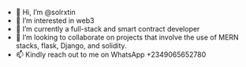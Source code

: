 - 👋 Hi, I’m @solrxtin
- 👀 I’m interested in web3 
- 🌱 I’m currently a full-stack and smart contract developer
- 💞️ I’m looking to collaborate on projects that involve the use of MERN stacks, flask, Django, and solidity.
- 📫 Kindly reach out to me on WhatsApp +2349065652780

<!---
solrxtin/solrxtin is a ✨ special ✨ repository because its `README.md` (this file) appears on your GitHub profile.
You can click the Preview link to take a look at your changes.
--->
